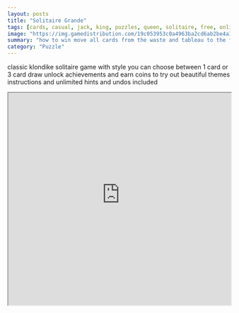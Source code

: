 ```yaml
---
layout: posts
title: "Solitaire Grande"
tags: [cards, casual, jack, king, puzzles, queen, solitaire, free, online, games, oyna, game, free, games, play, play, games]
image: "https://img.gamedistribution.com/19c053953c0a4963ba2cd6ab2be4a109-1280x550.jpeg"
summary: "how to win move all cards from the waste and tableau to the foundation slots in ascending order foundation piles must be started with an ace and built up in a single suit from ace to king the order is ace 2 3 4 5 6 7 8 9 10 jack queen king you can place cards in the vacant tableau slots and stack them in descending numeric order alternating red and black suits you can only put a card on another card if it is the next in sequence  free online games oyna game free games play play games"
category: "Puzzle"
---
```


classic klondike solitaire game with style you can choose between 1 card or 3 card draw unlock achievements and earn coins to try out beautiful themes instructions and unlimited hints and undos included

<iframe width="100%" height="480px;" src="https://html5.gamedistribution.com/19c053953c0a4963ba2cd6ab2be4a109/"></iframe>